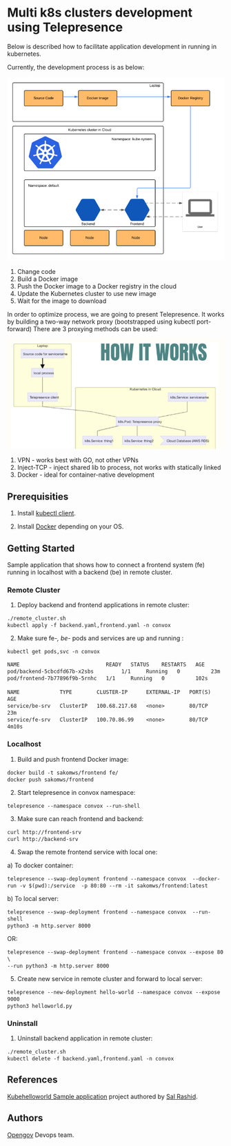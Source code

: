 
# Multi k8s clusters development using Telepresence

Below is described how to facilitate application development in running in kubernetes.

Currently, the development process is as below:

![Alt text](images/asis.png?raw=true "OpenGov")

1. Change code
2. Build a Docker image
3. Push the Docker image to a Docker registry in the cloud
4. Update the Kubernetes cluster to use new image
5. Wait for the image to download

In order to optimize process, we are going to present Telepresence. It works by building a two-way network proxy (bootstrapped using kubectl port-forward)
There are 3 proxying methods can be used:

![Alt text](images/telepresence.png?raw=true "OpenGov")

1. VPN - works best with GO, not other VPNs
2. Inject-TCP - inject shared lib to process, not works with statically linked
3. Docker - ideal for container-native development
 
## Prerequisities

1. Install [kubectl client](https://kubernetes.io/docs/tasks/tools/install-kubectl/).

2. Install [Docker](https://docs.docker.com/) depending on your OS.


## Getting Started

Sample application that shows how to connect a frontend system (fe) running in localhost with a backend (be) in remote cluster.

### Remote Cluster

1. Deploy backend and frontend applications in remote cluster:
```
./remote_cluster.sh
kubectl apply -f backend.yaml,frontend.yaml -n convox
```

2. Make sure fe-*, be-* pods and services are up and running :
```
kubectl get pods,svc -n convox
```
```
NAME                            READY   STATUS    RESTARTS   AGE
pod/backend-5cbcdfd67b-x2sbs         1/1     Running   0          23m
pod/frontend-7b77896f9b-5rnhc   1/1     Running   0          102s

NAME             TYPE        CLUSTER-IP      EXTERNAL-IP   PORT(S)   AGE
service/be-srv   ClusterIP   100.68.217.68   <none>        80/TCP    23m
service/fe-srv   ClusterIP   100.70.86.99    <none>        80/TCP    4m10s
```

### Localhost

1. Build and push frontend Docker image:
```
docker build -t sakomws/frontend fe/
docker push sakomws/frontend
```

2. Start telepresence in convox namespace:
```
telepresence --namespace convox --run-shell
```

3. Make sure can reach frontend and backend: 
```
curl http://frontend-srv
curl http://backend-srv
```

4. Swap the remote frontend service with local one:

a) To docker container:
```
telepresence --swap-deployment frontend --namespace convox  --docker-run -v $(pwd):/service  -p 80:80 --rm -it sakomws/frontend:latest
```

b) To local server:
```
telepresence --swap-deployment frontend --namespace convox  --run-shell
python3 -m http.server 8000 
```

OR: 

```
telepresence --swap-deployment frontend --namespace convox --expose 80 \
--run python3 -m http.server 8000 
```

5. Create new service in remote cluster and forward to local server:
```
telepresence --new-deployment hello-world --namespace convox --expose 9000
python3 helloworld.py

```

### Uninstall

1. Uninstall backend application in remote cluster:
```
./remote_cluster.sh
kubectl delete -f backend.yaml,frontend.yaml -n convox
```


## References

[Kubehelloworld Sample application](https://github.com/salrashid123/kubehelloworld) project authored by [Sal Rashid](https://github.com/salrashid123).

## Authors

[Opengov](https://opengov.com) Devops team.
